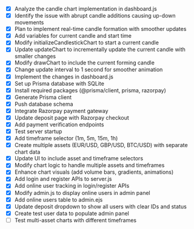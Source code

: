 - [x] Analyze the candle chart implementation in dashboard.js
- [x] Identify the issue with abrupt candle additions causing up-down movements
- [x] Plan to implement real-time candle formation with smoother updates
- [x] Add variables for current candle and start time
- [x] Modify initializeCandlestickChart to start a current candle
- [x] Update updateChart to incrementally update the current candle with smaller changes
- [x] Modify drawChart to include the current forming candle
- [x] Change update interval to 1 second for smoother animation
- [x] Implement the changes in dashboard.js
- [x] Set up Prisma database with SQLite
- [x] Install required packages (@prisma/client, prisma, razorpay)
- [x] Generate Prisma client
- [x] Push database schema
- [x] Integrate Razorpay payment gateway
- [x] Update deposit page with Razorpay checkout
- [x] Add payment verification endpoints
- [x] Test server startup
- [x] Add timeframe selector (1m, 5m, 15m, 1h)
- [x] Create multiple assets (EUR/USD, GBP/USD, BTC/USD) with separate chart data
- [x] Update UI to include asset and timeframe selectors
- [x] Modify chart logic to handle multiple assets and timeframes
- [x] Enhance chart visuals (add volume bars, gradients, animations)
- [x] Add login and register APIs to server.js
- [x] Add online user tracking in login/register APIs
- [x] Modify admin.js to display online users in admin panel
- [x] Add online users table to admin.ejs
- [x] Update deposit dropdown to show all users with clear IDs and status
- [x] Create test user data to populate admin panel
- [ ] Test multi-asset charts with different timeframes
